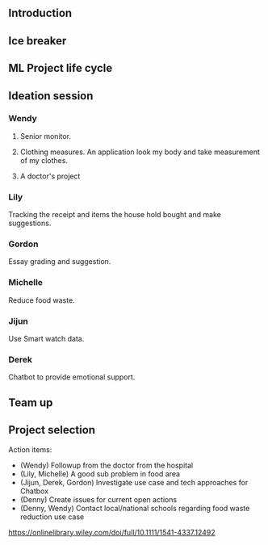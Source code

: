 

## Introduction

## Ice breaker

## ML Project life cycle

## Ideation session

### Wendy
1. Senior monitor.

2. Clothing measures.
An application look my body and take measurement of my clothes.

3. A doctor's project

### Lily 
Tracking the receipt and items the house hold bought and make suggestions.


### Gordon
Essay grading and suggestion.

### Michelle
Reduce food waste.

### Jijun
Use Smart watch data.

### Derek
Chatbot to provide emotional support.


## Team up

## Project selection

Action items:
- (Wendy) Followup from the doctor from the hospital
- (Lily, Michelle) A good sub problem in food area
- (Jijun, Derek, Gordon) Investigate use case and tech approaches for Chatbox
- (Denny) Create issues for current open actions
- (Denny, Wendy) Contact local/national schools regarding food waste reduction use case



https://onlinelibrary.wiley.com/doi/full/10.1111/1541-4337.12492

